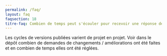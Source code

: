```yaml
---
permalink: /faq/
layout: faq
faqsection: 18
titre-faq: Combien de temps peut s'écouler pour recevoir une réponse de demande de changement (ex., « pull request »)?
---
```


Les cycles de versions publiées varient de projet en projet. Voir dans le dépôt combien de demandes de changements / améliorations ont été faites et en combien de temps elles ont été réglées.
